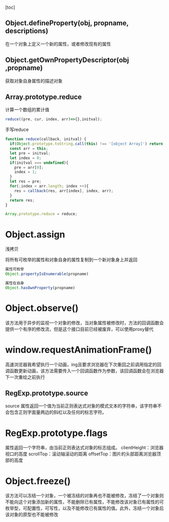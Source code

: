[toc]

## Object.defineProperty(obj, propname, descriptions)

在一个对象上定义一个新的属性，或者修改现有的属性

## Object.getOwnPropertyDescriptor(obj ,propname)

获取对象自身属性的描述对象

## Array.prototype.reduce

计算一个数组的累计值

```js
reduce((pre, cur, index, arr)=>{},initval);
```
手写reduce
```js
function reduce(callback, initval) {
  if(Object.prototype.toString.call(this) !== '[object Array]') return;
  const arr = this;
  let pre = initval;
  let index = 0;
  if(initval === undefined){
    pre = arr[0];
    index = 1;
  }
  let res = pre;
  for(;index < arr.length; index ++){
    res = callback(res, arr[index], index, arr);
  }
  return res;
}

Array.prototype.reduce = reduce;
```

# Object.assign

浅拷贝

将所有可枚举的属性和对象自身的属性复制到一个新对象身上并返回


```js
属性可枚举 
Object.propertyIsEnumerable(propname)
```

```js
属性在自身
Object.hasOwnProperty(propname)
```

# Object.observe()

该方法用于异步的监视一个对象的修改，当对象属性被修改时，方法的回调函数会提供一个有序的修改流，但是这个接口目前已经被废弃，可以使用proxy替代

# window.requestAnimationFrame()
高速浏览器我希望执行一个动画，ing且要求浏览器在下次重回之前调用指定的回调函数更新动画，该方法需要传入一个回调函数作为参数，该回调函数会在浏览器下一次重绘之前执行

## RegExp.prototype.source
source 属性返回一个值为当前正则表达式对象的模式文本的字符串，该字符串不会包含正则字面量两边的斜杠以及任何的标志字符。

# RegExp.prototype.flags
属性返回一个字符串，由当前正则表达式对象的标志组成。
clientHeight：浏览器视口的高度
scrollTop：滚动轴滚动的距离
offsetTop：图片的头部距离浏览器顶部的高度

# Object.freeze()
该方法可以冻结一个对象，一个被冻结的对象再也不能被修改，冻结了一个对象则不能向这个对象添加新的属性，不能删除已有属性，不能修改该对象已有属性的可枚举型，可配置性，可写性，以及不能修改已有属性的值。此外，冻结一个对象后该对象的原型也不能被修改